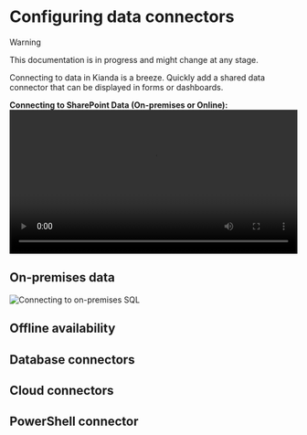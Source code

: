 # Configuring data connectors

> [!WARNING]
>
> This documentation is in progress and might change at any stage.

Connecting to data in Kianda is a breeze. Quickly add a shared data connector that can be displayed in forms or dashboards.

**Connecting to SharePoint Data (On-premises or Online):**
<video width="100%" style="width:100%" controls>
    <source src="videos/connect-to-sharepoint.mp4">
    Your browser does not support the video tag.
    </source>
</video>


## On-premises data

![Connecting to on-premises SQL](https://app.kianda.com/Content/6ceb0eeb-bfb7-44a8-ad57-3df169286224/2929bafd-a863-48f8-985e-644bb48b7596.gif)

## Offline availability

## Database connectors

## Cloud connectors

## PowerShell connector